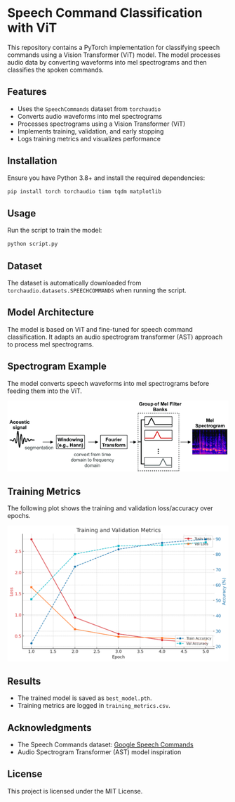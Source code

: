 # Speech Command Classification with ViT

This repository contains a PyTorch implementation for classifying speech commands using a Vision Transformer (ViT) model. The model processes audio data by converting waveforms into mel spectrograms and then classifies the spoken commands.

## Features
- Uses the `SpeechCommands` dataset from `torchaudio`
- Converts audio waveforms into mel spectrograms
- Processes spectrograms using a Vision Transformer (ViT)
- Implements training, validation, and early stopping
- Logs training metrics and visualizes performance

## Installation
Ensure you have Python 3.8+ and install the required dependencies:
```bash
pip install torch torchaudio timm tqdm matplotlib
```

## Usage
Run the script to train the model:
```bash
python script.py
```

## Dataset
The dataset is automatically downloaded from `torchaudio.datasets.SPEECHCOMMANDS` when running the script.

## Model Architecture
The model is based on ViT and fine-tuned for speech command classification. It adapts an audio spectrogram transformer (AST) approach to process mel spectrograms.

## Spectrogram Example
The model converts speech waveforms into mel spectrograms before feeding them into the ViT.

![Spectrogram Example](images/spectogram.png)

## Training Metrics
The following plot shows the training and validation loss/accuracy over epochs.

![Training Metrics](images/training_metric.png)

## Results
- The trained model is saved as `best_model.pth`.
- Training metrics are logged in `training_metrics.csv`.

## Acknowledgments
- The Speech Commands dataset: [Google Speech Commands](https://www.tensorflow.org/datasets/catalog/speech_commands)
- Audio Spectrogram Transformer (AST) model inspiration

## License
This project is licensed under the MIT License.

